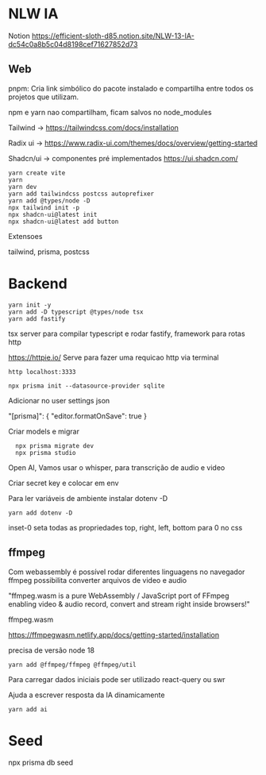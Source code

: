 # NLW IA

Notion
https://efficient-sloth-d85.notion.site/NLW-13-IA-dc54c0a8b5c04d8198cef71627852d73

## Web

pnpm: Cria link simbólico do pacote instalado e compartilha entre todos os projetos que utilizam.

npm e yarn nao compartilham, ficam salvos no node_modules

Tailwind -> https://tailwindcss.com/docs/installation

Radix ui -> https://www.radix-ui.com/themes/docs/overview/getting-started

Shadcn/ui -> componentes pré implementados https://ui.shadcn.com/




```console
yarn create vite
yarn
yarn dev
yarn add tailwindcss postcss autoprefixer
yarn add @types/node -D
npx tailwind init -p
npx shadcn-ui@latest init
npx shadcn-ui@latest add button
```

Extensoes

tailwind, prisma, postcss



# Backend

```shell
yarn init -y
yarn add -D typescript @types/node tsx
yarn add fastify
```

tsx server para compilar typescript e rodar
fastify, framework para rotas http


https://httpie.io/
Serve para fazer uma requicao http via terminal


```shell
http localhost:3333
```

```shell
npx prisma init --datasource-provider sqlite
```

Adicionar no user settings json

  "[prisma]": {
    "editor.formatOnSave": true
  }

Criar models e migrar

```shell
  npx prisma migrate dev
  npx prisma studio
  ```

Open AI, Vamos usar o whisper, para transcrição de audio e video

Criar secret key e colocar em env

Para ler variáveis de ambiente
instalar dotenv -D

```shell
yarn add dotenv -D
```


inset-0 seta todas as propriedades top, right, left, bottom para 0 no css

## ffmpeg

Com webassembly é possível rodar diferentes linguagens no navegador
ffmpeg possibilita converter arquivos de video e audio

"ffmpeg.wasm is a pure WebAssembly / JavaScript port of FFmpeg enabling video & audio record, convert and stream right inside browsers!"

ffmpeg.wasm

https://ffmpegwasm.netlify.app/docs/getting-started/installation

precisa de versão node 18


```shell
yarn add @ffmpeg/ffmpeg @ffmpeg/util
```

Para carregar dados iniciais pode ser utilizado react-query ou swr


Ajuda a escrever resposta da IA dinamicamente

```shell
yarn add ai
```


# Seed

 npx prisma db seed